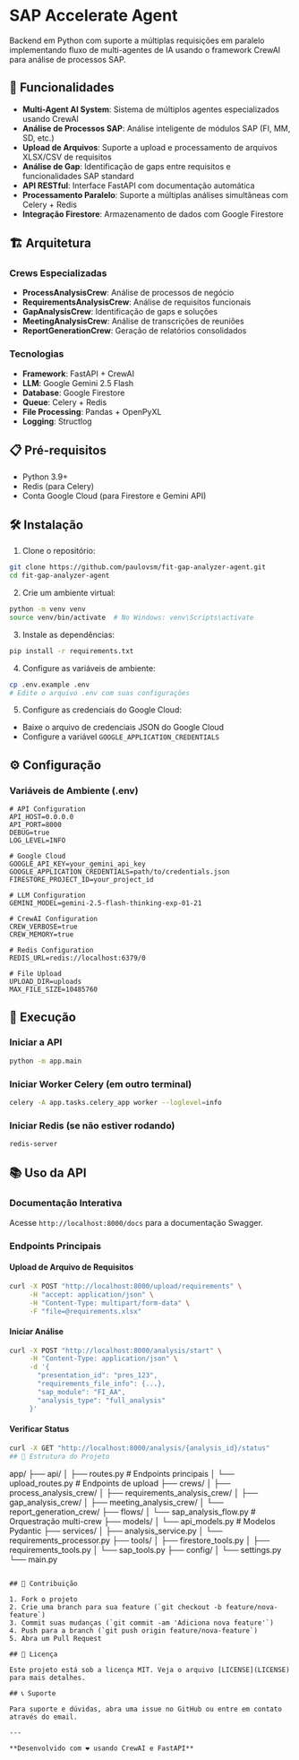 # SAP Accelerate Agent

Backend em Python com suporte a múltiplas requisições em paralelo implementando fluxo de multi-agentes de IA usando o framework CrewAI para análise de processos SAP.

## 🚀 Funcionalidades

- **Multi-Agent AI System**: Sistema de múltiplos agentes especializados usando CrewAI
- **Análise de Processos SAP**: Análise inteligente de módulos SAP (FI, MM, SD, etc.)
- **Upload de Arquivos**: Suporte a upload e processamento de arquivos XLSX/CSV de requisitos
- **Análise de Gap**: Identificação de gaps entre requisitos e funcionalidades SAP standard
- **API RESTful**: Interface FastAPI com documentação automática
- **Processamento Paralelo**: Suporte a múltiplas análises simultâneas com Celery + Redis
- **Integração Firestore**: Armazenamento de dados com Google Firestore

## 🏗️ Arquitetura

### Crews Especializadas
- **ProcessAnalysisCrew**: Análise de processos de negócio
- **RequirementsAnalysisCrew**: Análise de requisitos funcionais
- **GapAnalysisCrew**: Identificação de gaps e soluções
- **MeetingAnalysisCrew**: Análise de transcrições de reuniões
- **ReportGenerationCrew**: Geração de relatórios consolidados

### Tecnologias
- **Framework**: FastAPI + CrewAI
- **LLM**: Google Gemini 2.5 Flash
- **Database**: Google Firestore
- **Queue**: Celery + Redis
- **File Processing**: Pandas + OpenPyXL
- **Logging**: Structlog

## 📋 Pré-requisitos

- Python 3.9+
- Redis (para Celery)
- Conta Google Cloud (para Firestore e Gemini API)

## 🛠️ Instalação

1. Clone o repositório:
```bash
git clone https://github.com/paulovsm/fit-gap-analyzer-agent.git
cd fit-gap-analyzer-agent
```

2. Crie um ambiente virtual:
```bash
python -m venv venv
source venv/bin/activate  # No Windows: venv\Scripts\activate
```

3. Instale as dependências:
```bash
pip install -r requirements.txt
```

4. Configure as variáveis de ambiente:
```bash
cp .env.example .env
# Edite o arquivo .env com suas configurações
```

5. Configure as credenciais do Google Cloud:
- Baixe o arquivo de credenciais JSON do Google Cloud
- Configure a variável `GOOGLE_APPLICATION_CREDENTIALS`

## ⚙️ Configuração

### Variáveis de Ambiente (.env)
```env
# API Configuration
API_HOST=0.0.0.0
API_PORT=8000
DEBUG=true
LOG_LEVEL=INFO

# Google Cloud
GOOGLE_API_KEY=your_gemini_api_key
GOOGLE_APPLICATION_CREDENTIALS=path/to/credentials.json
FIRESTORE_PROJECT_ID=your_project_id

# LLM Configuration
GEMINI_MODEL=gemini-2.5-flash-thinking-exp-01-21

# CrewAI Configuration
CREW_VERBOSE=true
CREW_MEMORY=true

# Redis Configuration
REDIS_URL=redis://localhost:6379/0

# File Upload
UPLOAD_DIR=uploads
MAX_FILE_SIZE=10485760
```

## 🚀 Execução

### Iniciar a API
```bash
python -m app.main
```

### Iniciar Worker Celery (em outro terminal)
```bash
celery -A app.tasks.celery_app worker --loglevel=info
```

### Iniciar Redis (se não estiver rodando)
```bash
redis-server
```

## 📚 Uso da API

### Documentação Interativa
Acesse `http://localhost:8000/docs` para a documentação Swagger.

### Endpoints Principais

#### Upload de Arquivo de Requisitos
```bash
curl -X POST "http://localhost:8000/upload/requirements" \
     -H "accept: application/json" \
     -H "Content-Type: multipart/form-data" \
     -F "file=@requirements.xlsx"
```

#### Iniciar Análise
```bash
curl -X POST "http://localhost:8000/analysis/start" \
     -H "Content-Type: application/json" \
     -d '{
       "presentation_id": "pres_123",
       "requirements_file_info": {...},
       "sap_module": "FI_AA",
       "analysis_type": "full_analysis"
     }'
```

#### Verificar Status
```bash
curl -X GET "http://localhost:8000/analysis/{analysis_id}/status"
## 📁 Estrutura do Projeto

```
app/
├── api/
│   ├── routes.py              # Endpoints principais
│   └── upload_routes.py       # Endpoints de upload
├── crews/
│   ├── process_analysis_crew/
│   ├── requirements_analysis_crew/
│   ├── gap_analysis_crew/
│   ├── meeting_analysis_crew/
│   └── report_generation_crew/
├── flows/
│   └── sap_analysis_flow.py   # Orquestração multi-crew
├── models/
│   └── api_models.py          # Modelos Pydantic
├── services/
│   ├── analysis_service.py
│   └── requirements_processor.py
├── tools/
│   ├── firestore_tools.py
│   ├── requirements_tools.py
│   └── sap_tools.py
├── config/
│   └── settings.py
└── main.py
```

## 🤝 Contribuição

1. Fork o projeto
2. Crie uma branch para sua feature (`git checkout -b feature/nova-feature`)
3. Commit suas mudanças (`git commit -am 'Adiciona nova feature'`)
4. Push para a branch (`git push origin feature/nova-feature`)
5. Abra um Pull Request

## 📄 Licença

Este projeto está sob a licença MIT. Veja o arquivo [LICENSE](LICENSE) para mais detalhes.

## 📞 Suporte

Para suporte e dúvidas, abra uma issue no GitHub ou entre em contato através do email.

---

**Desenvolvido com ❤️ usando CrewAI e FastAPI**
